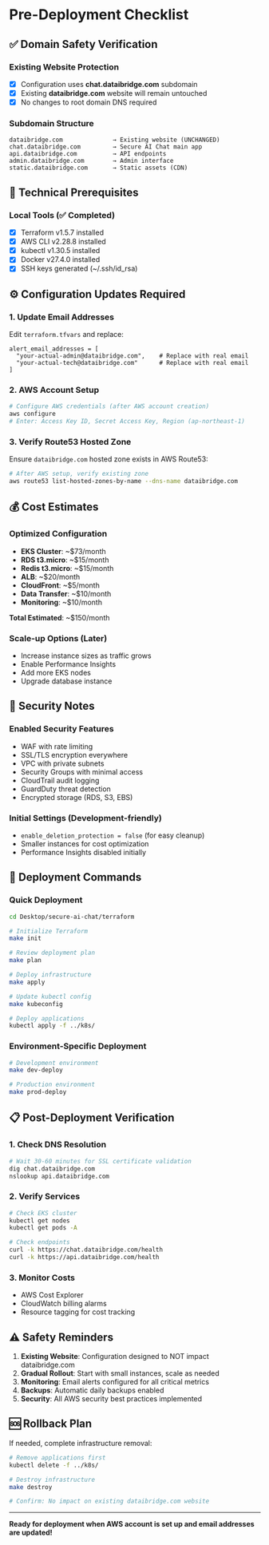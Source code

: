 # Pre-Deployment Checklist

## ✅ **Domain Safety Verification**

### Existing Website Protection
- [x] Configuration uses **chat.dataibridge.com** subdomain
- [x] Existing **dataibridge.com** website will remain untouched
- [x] No changes to root domain DNS required

### Subdomain Structure
```
dataibridge.com              → Existing website (UNCHANGED)
chat.dataibridge.com         → Secure AI Chat main app
api.dataibridge.com          → API endpoints
admin.dataibridge.com        → Admin interface
static.dataibridge.com       → Static assets (CDN)
```

## 🔧 **Technical Prerequisites**

### Local Tools (✅ Completed)
- [x] Terraform v1.5.7 installed
- [x] AWS CLI v2.28.8 installed
- [x] kubectl v1.30.5 installed
- [x] Docker v27.4.0 installed
- [x] SSH keys generated (~/.ssh/id_rsa)

## ⚙️ **Configuration Updates Required**

### 1. Update Email Addresses
Edit `terraform.tfvars` and replace:
```hcl
alert_email_addresses = [
  "your-actual-admin@dataibridge.com",    # Replace with real email
  "your-actual-tech@dataibridge.com"      # Replace with real email
]
```

### 2. AWS Account Setup
```bash
# Configure AWS credentials (after AWS account creation)
aws configure
# Enter: Access Key ID, Secret Access Key, Region (ap-northeast-1)
```

### 3. Verify Route53 Hosted Zone
Ensure `dataibridge.com` hosted zone exists in AWS Route53:
```bash
# After AWS setup, verify existing zone
aws route53 list-hosted-zones-by-name --dns-name dataibridge.com
```

## 💰 **Cost Estimates**

### Optimized Configuration
- **EKS Cluster**: ~$73/month
- **RDS t3.micro**: ~$15/month
- **Redis t3.micro**: ~$15/month
- **ALB**: ~$20/month
- **CloudFront**: ~$5/month
- **Data Transfer**: ~$10/month
- **Monitoring**: ~$10/month

**Total Estimated**: ~$150/month

### Scale-up Options (Later)
- Increase instance sizes as traffic grows
- Enable Performance Insights
- Add more EKS nodes
- Upgrade database instance

## 🔐 **Security Notes**

### Enabled Security Features
- WAF with rate limiting
- SSL/TLS encryption everywhere
- VPC with private subnets
- Security Groups with minimal access
- CloudTrail audit logging
- GuardDuty threat detection
- Encrypted storage (RDS, S3, EBS)

### Initial Settings (Development-friendly)
- `enable_deletion_protection = false` (for easy cleanup)
- Smaller instances for cost optimization
- Performance Insights disabled initially

## 🚀 **Deployment Commands**

### Quick Deployment
```bash
cd Desktop/secure-ai-chat/terraform

# Initialize Terraform
make init

# Review deployment plan
make plan

# Deploy infrastructure
make apply

# Update kubectl config
make kubeconfig

# Deploy applications
kubectl apply -f ../k8s/
```

### Environment-Specific Deployment
```bash
# Development environment
make dev-deploy

# Production environment
make prod-deploy
```

## 📋 **Post-Deployment Verification**

### 1. Check DNS Resolution
```bash
# Wait 30-60 minutes for SSL certificate validation
dig chat.dataibridge.com
nslookup api.dataibridge.com
```

### 2. Verify Services
```bash
# Check EKS cluster
kubectl get nodes
kubectl get pods -A

# Check endpoints
curl -k https://chat.dataibridge.com/health
curl -k https://api.dataibridge.com/health
```

### 3. Monitor Costs
- AWS Cost Explorer
- CloudWatch billing alarms
- Resource tagging for cost tracking

## ⚠️ **Safety Reminders**

1. **Existing Website**: Configuration designed to NOT impact dataibridge.com
2. **Gradual Rollout**: Start with small instances, scale as needed
3. **Monitoring**: Email alerts configured for all critical metrics
4. **Backups**: Automatic daily backups enabled
5. **Security**: All AWS security best practices implemented

## 🆘 **Rollback Plan**

If needed, complete infrastructure removal:
```bash
# Remove applications first
kubectl delete -f ../k8s/

# Destroy infrastructure
make destroy

# Confirm: No impact on existing dataibridge.com website
```

---
**Ready for deployment when AWS account is set up and email addresses are updated!**